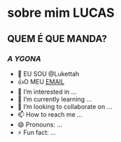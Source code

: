# sobre mim **LUCAS**
## QUEM É QUE MANDA? 
### *A YGONA*
- 👋 EU SOU @Lukettah
- :+1:O MEU [EMAIL](LUCAS.SOARES.ROCHA@ESCOLA.PR.GOV.BR)
- 👀 I’m interested in ...
- 🌱 I’m currently learning ...
- 💞️ I’m looking to collaborate on ...
- 📫 How to reach me ...
- 😄 Pronouns: ...
- ⚡ Fun fact: ...

<!---
Lukettah/Lukettah is a ✨ special ✨ repository because its `README.md` (this file) appears on your GitHub profile.
You can click the Preview link to take a look at your changes.
--->
